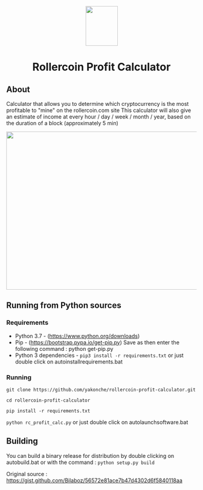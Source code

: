 <p align="center"><img width=85 height=105 src="https://i.imgur.com/UnThSPW.png"/></p>

<h1 align="center">Rollercoin Profit Calculator</h1>

About
-----

Calculator that allows you to determine which cryptocurrency is the most profitable to "mine" on the rollercoin.com site
This calculator will also give an estimate of income at every hour / day / week / month / year, based on the duration of a block (approximately 5 min)

<p align="center"><img width=553 height=418 src="https://user-images.githubusercontent.com/60564904/110731687-14d67f80-8223-11eb-8d72-302484a6bca8.png"/></p>

Running from Python sources
---------------------------

### Requirements

* Python 3.7 - (https://www.python.org/downloads)
* Pip - (https://bootstrap.pypa.io/get-pip.py) Save as then enter the following command : python get-pip.py
* Python 3 dependencies - `pip3 install -r requirements.txt` or just double click on autoinstallrequirements.bat

### Running

`git clone https://github.com/yakonche/rollercoin-profit-calculator.git`

`cd rollercoin-profit-calculator`

`pip install -r requirements.txt`

`python rc_profit_calc.py`  or just double click on autolaunchsoftware.bat

Building
--------

You can build a binary release for distribution by double clicking on autobuild.bat or with the command : 
`python setup.py build`



Original source : https://gist.github.com/Bilaboz/56572e81ace7b47d4302d6f5840118aa
